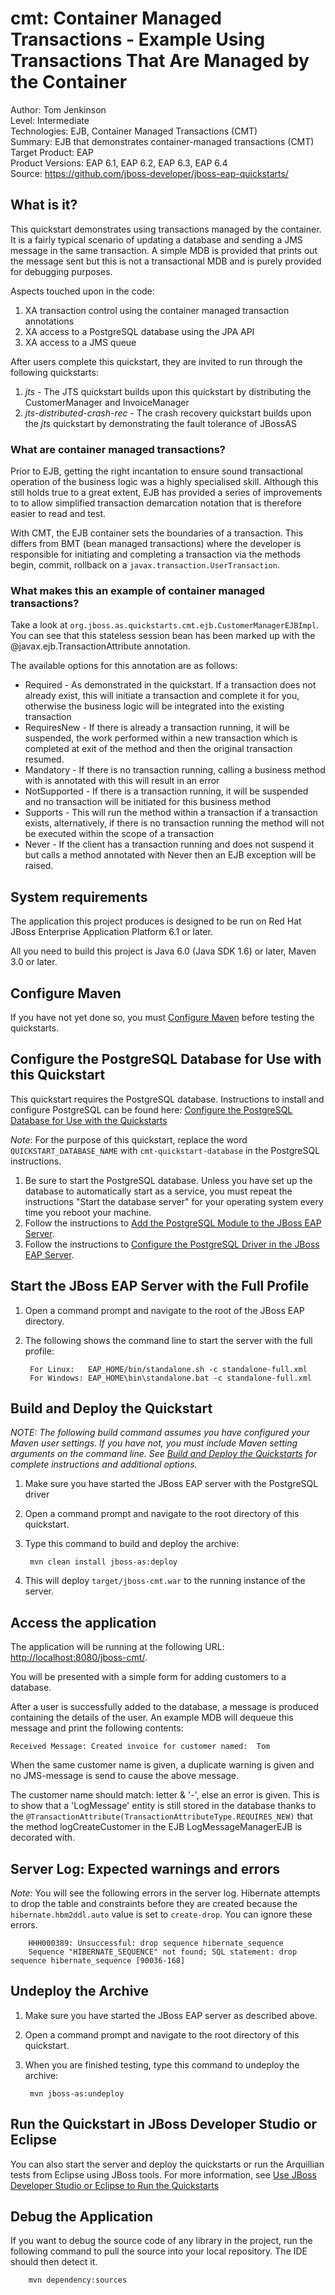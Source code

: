 cmt: Container Managed Transactions - Example Using Transactions That Are Managed by the Container 
==================================================================================================
Author: Tom Jenkinson  
Level: Intermediate  
Technologies: EJB, Container Managed Transactions (CMT)  
Summary: EJB that demonstrates container-managed transactions (CMT)  
Target Product: EAP  
Product Versions: EAP 6.1, EAP 6.2, EAP 6.3, EAP 6.4  
Source: <https://github.com/jboss-developer/jboss-eap-quickstarts/>  

## What is it?

This quickstart demonstrates using transactions managed by the container. It is a fairly typical scenario of updating a database and sending a JMS message in the same transaction. A simple MDB is provided that prints out the message sent but this is not a transactional MDB and is purely provided for debugging purposes.

Aspects touched upon in the code:

1. XA transaction control using the container managed transaction annotations
2. XA access to a PostgreSQL database using the JPA API
3. XA access to a JMS queue

After users complete this quickstart, they are invited to run through the following quickstarts:

1. _jts_ - The JTS quickstart builds upon this quickstart by distributing the CustomerManager and InvoiceManager
2. _jts-distributed-crash-rec_ - The crash recovery quickstart builds upon the _jts_ quickstart by demonstrating the fault tolerance of JBossAS

### What are container managed transactions?

Prior to EJB, getting the right incantation to ensure sound transactional operation of the business logic was a highly specialised skill. Although this still holds true to a great extent, EJB has provided a series of improvements to to allow simplified transaction demarcation notation that is therefore easier to read and test. 

With CMT, the EJB container sets the boundaries of a transaction. This differs from BMT (bean managed transactions) where the developer is responsible for initiating and completing a transaction via the methods begin, commit, rollback on a <code>javax.transaction.UserTransaction</code>.

### What makes this an example of container managed transactions?

Take a look at <code>org.jboss.as.quickstarts.cmt.ejb.CustomerManagerEJBImpl</code>. You can see that this stateless session bean has been marked up with the @javax.ejb.TransactionAttribute annotation.

The available options for this annotation are as follows:

* Required - As demonstrated in the quickstart. If a transaction does not already exist, this will initiate a transaction and complete it for you, otherwise the business logic will be integrated into the existing transaction
* RequiresNew - If there is already a transaction running, it will be suspended, the work performed within a new transaction which is completed at exit of the method and then the original transaction resumed. 
* Mandatory - If there is no transaction running, calling a business method with is annotated with this will result in an error
* NotSupported - If there is a transaction running, it will be suspended and no transaction will be initiated for this business method
* Supports - This will run the method within a transaction if a transaction exists, alternatively, if there is no transaction running the method will not be executed within the scope of a transaction 
* Never - If the client has a transaction running and does not suspend it but calls a method annotated with Never then an EJB exception will be raised.


System requirements
-------------------

The application this project produces is designed to be run on Red Hat JBoss Enterprise Application Platform 6.1 or later. 

All you need to build this project is Java 6.0 (Java SDK 1.6) or later, Maven 3.0 or later.

 
Configure Maven
---------------

If you have not yet done so, you must [Configure Maven](https://github.com/jboss-developer/jboss-developer-shared-resources/blob/master/guides/CONFIGURE_MAVEN.md#configure-maven-to-build-and-deploy-the-quickstarts) before testing the quickstarts.


Configure the PostgreSQL Database for Use with this Quickstart
--------------------------------------------------

This quickstart requires the PostgreSQL database. Instructions to install and configure PostgreSQL can be found here: [Configure the PostgreSQL Database for Use with the Quickstarts](https://github.com/jboss-developer/jboss-developer-shared-resources/blob/master/guides/CONFIGURE_POSTGRESQL.md#configure-the-postgresql-database-for-use-with-the-quickstarts)

_Note_: For the purpose of this quickstart, replace the word `QUICKSTART_DATABASE_NAME` with `cmt-quickstart-database` in the PostgreSQL instructions.

1. Be sure to start the PostgreSQL database. Unless you have set up the database to automatically start as a service, you must repeat the instructions "Start the database server" for your operating system every time you reboot your machine.
2. Follow the instructions to [Add the PostgreSQL Module to the JBoss EAP Server](https://github.com/jboss-developer/jboss-developer-shared-resources/blob/master/guides/CONFIGURE_POSTGRESQL.md#add-the-postgresql-module-to-the-jboss-eap-server).
3. Follow the instructions to [Configure the PostgreSQL Driver in the JBoss EAP Server](https://github.com/jboss-developer/jboss-developer-shared-resources/blob/master/guides/CONFIGURE_POSTGRESQL.md#configure-the-postgresql-driver-in-the-jboss-eap-server).


Start the JBoss EAP Server with the Full Profile
---------------

1. Open a command prompt and navigate to the root of the JBoss EAP directory.
2. The following shows the command line to start the server with the full profile:

        For Linux:   EAP_HOME/bin/standalone.sh -c standalone-full.xml
        For Windows: EAP_HOME\bin\standalone.bat -c standalone-full.xml
 

Build and Deploy the Quickstart
-------------------------

_NOTE: The following build command assumes you have configured your Maven user settings. If you have not, you must include Maven setting arguments on the command line. See [Build and Deploy the Quickstarts](../README.md#build-and-deploy-the-quickstarts) for complete instructions and additional options._


1. Make sure you have started the JBoss EAP server with the PostgreSQL driver
2. Open a command prompt and navigate to the root directory of this quickstart.
3. Type this command to build and deploy the archive:

        mvn clean install jboss-as:deploy

4. This will deploy `target/jboss-cmt.war` to the running instance of the server.

Access the application 
---------------------

The application will be running at the following URL: <http://localhost:8080/jboss-cmt/>.

You will be presented with a simple form for adding customers to a database.

After a user is successfully added to the database, a message is produced containing the details of the user. An example MDB will dequeue this message and print the following contents:

    Received Message: Created invoice for customer named:  Tom

When the same customer name is given, a duplicate warning is given and no JMS-message is send to cause the above message.

The customer name should match: letter & '-', else an error is given. This is to show that a 'LogMessage' entity is still stored in the database thanks to the ```@TransactionAttribute(TransactionAttributeType.REQUIRES_NEW)```
that the method logCreateCustomer in the EJB LogMessageManagerEJB is decorated with. 
 

Server Log: Expected warnings and errors
-----------------------------------

_Note:_ You will see the following errors in the server log. Hibernate attempts to drop the table and constraints before they are created because the `hibernate.hbm2ddl.auto` value is set to `create-drop`. You can ignore these errors.

        HHH000389: Unsuccessful: drop sequence hibernate_sequence
        Sequence "HIBERNATE_SEQUENCE" not found; SQL statement: drop sequence hibernate_sequence [90036-168]


Undeploy the Archive
--------------------

1. Make sure you have started the JBoss EAP server as described above.
2. Open a command prompt and navigate to the root directory of this quickstart.
3. When you are finished testing, type this command to undeploy the archive:

        mvn jboss-as:undeploy


Run the Quickstart in JBoss Developer Studio or Eclipse
-------------------------------------
You can also start the server and deploy the quickstarts or run the Arquillian tests from Eclipse using JBoss tools. For more information, see [Use JBoss Developer Studio or Eclipse to Run the Quickstarts](https://github.com/jboss-developer/jboss-developer-shared-resources/blob/master/guides/USE_JDBS.md#use-jboss-developer-studio-or-eclipse-to-run-the-quickstarts) 


Debug the Application
------------------------------------

If you want to debug the source code of any library in the project, run the following command to pull the source into your local repository. The IDE should then detect it.

        mvn dependency:sources

